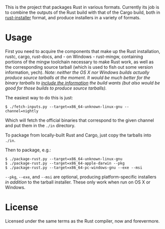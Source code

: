 This is the project that packages Rust in various formats. Currently
its job is to combine the outputs of the Rust build with that of the
Cargo build, both in [rust-installer] format, and produce installers
in a variety of formats.

[rust-installer]: https://github.com/rust-lang/rust-installer

# Usage

First you need to acquire the components that make up the Rust
installation, rustc, cargo, rust-docs, and - on Windows - rust-mingw,
containing portions of the mingw toolchain necessary to make Rust
work, as well as the corresponding source tarball (which is used to
fish out some version information, yech). *Note: neither the OS X nor
Windows builds actually produce source tarballs at the moment. It
would be much better for the binary tarballs to [include the
information](https://github.com/rust-lang/rust/pull/20388) the build
wants (but also would be good for those builds to produce source
tarballs).*

The easiest way to do this is just:

```
$ ./fetch-inputs.py --target=x86_64-unknown-linux-gnu --channel=nightly
```

Which will fetch the official binaries that correspond to the given
channel and put them in the `./in` directory.

To package from locally-built Rust and Cargo, just copy the tarballs
into `./in`.

Then to package, e.g.:

```
$ ./package-rust.py --target=x86_64-unknown-linux-gnu
$ ./package-rust.py --target=x86_64-apple-darwin --pkg
$ ./package-rust.py --target=x86_64-pc-windows-gnu --exe --msi
```

`--pkg`, `--exe`, and `--msi` are optional, producing
platform-specific installers *in addition* to the tarball
installer. These only work when run on OS X or Windows.

# License

Licensed under the same terms as the Rust compiler, now and
forevermore.